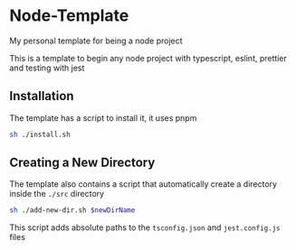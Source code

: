 # Node-Template

My personal template for being a node project

This is a template to begin any node project with typescript, eslint, prettier and testing with jest

## Installation

The template has a script to install it, it uses pnpm

```bash
sh ./install.sh
```

## Creating a New Directory

The template also contains a script that automatically create a directory inside the `./src` directory

```bash
sh ./add-new-dir.sh $newDirName
```

This script adds absolute paths to the `tsconfig.json` and `jest.config.js` files
